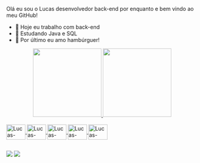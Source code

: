 Olá eu sou o Lucas desenvolvedor back-end por enquanto e bem vindo ao meu GitHub! 


- 🔭 Hoje eu trabalho com back-end
- 🌱 Estudando Java e SQL
- 🍔 Por último eu amo hambúrguer!

<div align="center">
  <a href="https://github.com/LucasSPeixotoS">
  <img height="180em" src="https://github-readme-stats.vercel.app/api?username=LucasSPeixotoS&show_icons=true&theme=dark&include_all_commits=true&count_private=true"/>
  <img height="180em" src="https://github-readme-stats.vercel.app/api/top-langs/?username=LucasSPeixotoS&layout=compact&langs_count=7&theme=dark"/>
</div>
<div style="display: inline_block"><br>
  <img align="center" alt="Lucas-Java" height="40" width="50" src="https://cdn.jsdelivr.net/gh/devicons/devicon/icons/java/java-original.svg">
  <img align="center" alt="Lucas-MySQL" height="40" width="50" src="https://cdn.jsdelivr.net/gh/devicons/devicon/icons/mysql/mysql-original.svg">
  <img align="center" alt="Lucas-Python" height="40" width="50" src="https://cdn.jsdelivr.net/gh/devicons/devicon/icons/python/python-original.svg">
  <img align="center" alt="Lucas-Spring" height="40" width="50" src="https://cdn.jsdelivr.net/gh/devicons/devicon/icons/spring/spring-original-wordmark.svg">
  <img align="center" alt="Lucas-SQLServer" height="40" width="50" src="https://cdn.jsdelivr.net/gh/devicons/devicon/icons/microsoftsqlserver/microsoftsqlserver-plain-wordmark.svg">
</div>
  
  ##
  
  <div>
  <a href = "lucasxvs5@gmail.com"><img src="https://img.shields.io/badge/Gmail-D14836?style=for-the-badge&logo=gmail&logoColor=white" target="_blank"></a>
  <a href="https://www.linkedin.com/in/lucas-s-peixoto/" target="_blank"><img src="https://img.shields.io/badge/-LinkedIn-%230077B5?style=for-the-badge&logo=linkedin&logoColor=white" target="_blank"></a>
  </div>  
